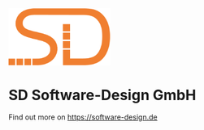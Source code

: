 <img src="SD_orange.png" width=200>

# SD Software-Design GmbH
Find out more on https://software-design.de 
